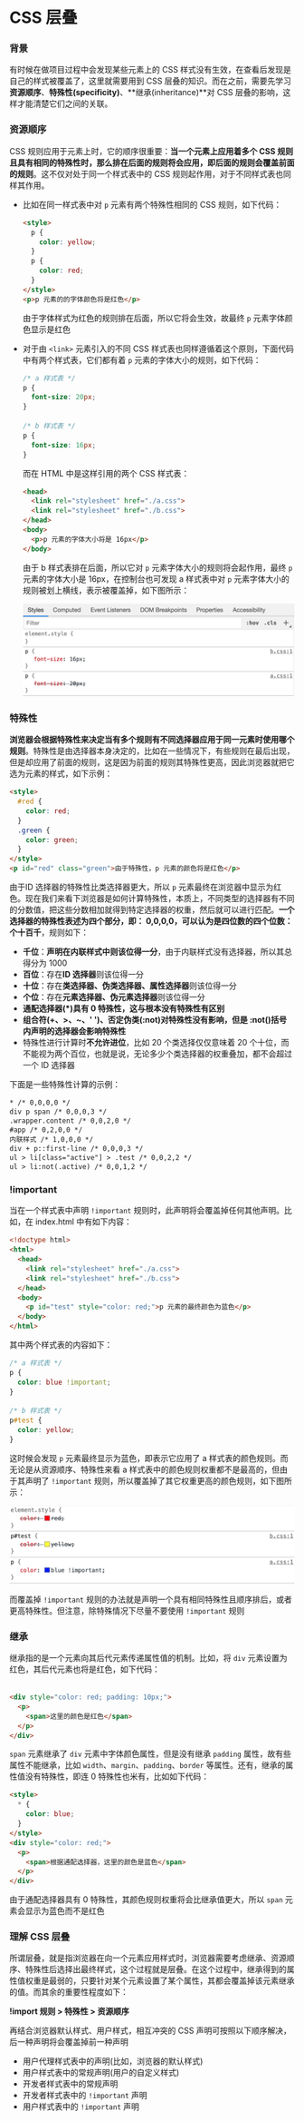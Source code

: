 # CSS 层叠

### 背景

有时候在做项目过程中会发现某些元素上的 CSS 样式没有生效，在查看后发现是自己的样式被覆盖了，这里就需要用到 CSS 层叠的知识。而在之前，需要先学习**资源顺序**、**特殊性(specificity)**、**继承(inheritance)**对 CSS 层叠的影响，这样才能清楚它们之间的关联。

### 资源顺序

CSS 规则应用于元素上时，它的顺序很重要：**当一个元素上应用着多个 CSS 规则且具有相同的特殊性时，那么排在后面的规则将会应用，即后面的规则会覆盖前面的规则**。这不仅对处于同一个样式表中的 CSS 规则起作用，对于不同样式表也同样其作用。

- 比如在同一样式表中对 `p` 元素有两个特殊性相同的 CSS 规则，如下代码：

  ```html
  <style>
    p {
      color: yellow;
    }
    p {
      color: red;
    }
  </style>
  <p>p 元素的的字体颜色将是红色</p>
  ```

  由于字体样式为红色的规则排在后面，所以它将会生效，故最终 `p` 元素字体颜色显示是红色

- 对于由 `<link>` 元素引入的不同 CSS 样式表也同样遵循着这个原则，下面代码中有两个样式表，它们都有着 `p` 元素的字体大小的规则，如下代码：

  ```css
  /* a 样式表 */
  p {
    font-size: 20px;
  }
  
  /* b 样式表 */
  p {
    font-size: 16px;
  }
  ```

  而在 HTML 中是这样引用的两个 CSS 样式表：

  ```html
  <head>
    <link rel="stylesheet" href="./a.css">
    <link rel="stylesheet" href="./b.css">
  </head>
  <body>
    <p>p 元素的字体大小将是 16px</p>
  </body>
  ```

  由于 b 样式表排在后面，所以它对 `p` 元素字体大小的规则将会起作用，最终 `p` 元素的字体大小是 16px，在控制台也可发现 a 样式表中对 `p` 元素字体大小的规则被划上横线，表示被覆盖掉，如下图所示：

  ![css-order](./imgs/css-order.png)

### 特殊性

**浏览器会根据特殊性来决定当有多个规则有不同选择器应用于同一元素时使用哪个规则**。特殊性是由选择器本身决定的，比如在一些情况下，有些规则在最后出现，但是却应用了前面的规则，这是因为前面的规则其特殊性更高，因此浏览器就把它选为元素的样式，如下示例：

```html
<style>
  #red {
    color: red;
  }
  .green {
    color: green;
  }
</style>
<p id="red" class="green">由于特殊性，p 元素的颜色将是红色</p>
```

由于ID 选择器的特殊性比类选择器更大，所以 `p` 元素最终在浏览器中显示为红色。现在我们来看下浏览器是如何计算特殊性，本质上，不同类型的选择器有不同的分数值，把这些分数相加就得到特定选择器的权重，然后就可以进行匹配。**一个选择器的特殊性表述为四个部分，即： 0,0,0,0，可以认为是四位数的四个位数：个十百千**，规则如下：

- **千位**：**声明在内联样式中则该位得一分**，由于内联样式没有选择器，所以其总得分为 1000
- **百位**：存在**ID 选择器**则该位得一分
- **十位**：存在**类选择器、伪类选择器、属性选择器**则该位得一分
- **个位**：存在**元素选择器、伪元素选择器**则该位得一分
- **通配选择器(\*)具有 0 特殊性，这与根本没有特殊性有区别**
- **组合符(+、>、~、' ')、否定伪类(:not)对特殊性没有影响，但是 :not()括号内声明的选择器会影响特殊性**
- 特殊性进行计算时**不允许进位**，比如 20 个类选择仅仅意味着 20 个十位，而不能视为两个百位，也就是说，无论多少个类选择器的权重叠加，都不会超过一个 ID 选择器

下面是一些特殊性计算的示例：

```
* /* 0,0,0,0 */
div p span /* 0,0,0,3 */
.wrapper.content /* 0,0,2,0 */
#app /* 0,2,0,0 */
内联样式 /* 1,0,0,0 */
div + p::first-line /* 0,0,0,3 */
ul > li[class="active"] > .test /* 0,0,2,2 */
ul > li:not(.active) /* 0,0,1,2 */
```

### !important

当在一个样式表中声明 `!important` 规则时，此声明将会覆盖掉任何其他声明。比如，在 index.html 中有如下内容：

```html
<!doctype html>
<html>
  <head>
    <link rel="stylesheet" href="./a.css">
  	<link rel="stylesheet" href="./b.css">
  </head>
  <body>
    <p id="test" style="color: red;">p 元素的最终颜色为蓝色</p>
  </body>
</html>
```

其中两个样式表的内容如下：

```css
/* a 样式表 */
p {
  color: blue !important;
}

/* b 样式表 */
p#test {
  color: yellow;
}
```

这时候会发现 `p` 元素最终显示为蓝色，即表示它应用了 a 样式表的颜色规则。而无论是从资源顺序、特殊性来看 a 样式表中的颜色规则权重都不是最高的，但由于其声明了 `!important` 规则，所以覆盖掉了其它权重更高的颜色规则，如下图所示：

![css-important](./imgs/css-important.png)

而覆盖掉 `!important` 规则的办法就是声明一个具有相同特殊性且顺序排后，或者更高特殊性。但注意，除特殊情况下尽量不要使用 `!important` 规则

### 继承

继承指的是一个元素向其后代元素传递属性值的机制。比如，将 `div` 元素设置为红色，其后代元素也将是红色，如下代码：

```html

<div style="color: red; padding: 10px;">
  <p>
  	<span>这里的颜色是红色</span>
  </p>
</div>
```

`span` 元素继承了 `div` 元素中字体颜色属性，但是没有继承 `padding` 属性，故有些属性不能继承，比如 `width`、`margin`、`padding`、`border` 等属性。还有，继承的属性值没有特殊性，即连 0 特殊性也米有，比如如下代码：

```html
<style>
  * {
    color: blue;
  }
</style>
<div style="color: red;">
  <p>
  	<span>根据通配选择器，这里的颜色是蓝色</span>
  </p>
</div>
```

由于通配选择器具有 0 特殊性，其颜色规则权重将会比继承值更大，所以 `span` 元素会显示为蓝色而不是红色

### 理解 CSS 层叠

所谓层叠，就是指浏览器在向一个元素应用样式时，浏览器需要考虑继承、资源顺序、特殊性后选择出最终样式，这个过程就是层叠。在这个过程中，继承得到的属性值权重是最弱的，只要针对某个元素设置了某个属性，其都会覆盖掉该元素继承的值。而其余的重要性程度如下：

**!import 规则 > 特殊性 > 资源顺序**

再结合浏览器默认样式、用户样式，相互冲突的 CSS 声明可按照以下顺序解决，后一种声明将会覆盖掉前一种声明

- 用户代理样式表中的声明(比如，浏览器的默认样式)
- 用户样式表中的常规声明(用户的自定义样式)
- 开发者样式表中的常规声明
- 开发者样式表中的 `!important` 声明
- 用户样式表中的 `!important` 声明